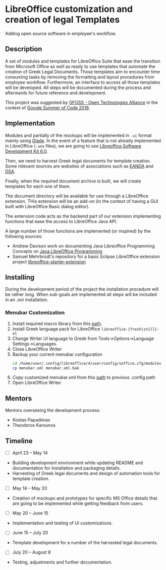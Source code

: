 # LibreOffice customization and creation of legal Templates

Adding open source software in employee's workflow.

## Description

A set of modules and templates for LibreOffice Suite that ease the transition from Microsoft Office as well as ready to use templates that automate the creation of Greek Legal Documents. Those templates aim to encounter time consuming tasks by removing the formatting and layout procedures from employee workflow. Furthermore, an interface to access all those templates will be developed. All steps will be documented during the process and afterwards for future reference and development.

This project was suggested by [GFOSS - Open Technologies Alliance](https://gfoss.eu/home-posts/) in the context of [Google Summer of Code 2018](https://www.google.com).

## Implementation
Modules and partially of the mockups will be implemented in `.ui` format mainly using [Glade](https://glade.gnome.org/). In the event of a feature that is not already implemented in LibreOffice (`.uno` files), we are going to use  [Libreoffice Software Development Kit 6.0](https://api.libreoffice.org/).

Then, we need to harvest Greek legal documents for template creation. Some relevant sources are websites of associations such as [EANDA](http://www.eanda.gr/) and [DSA](http://www.dsa.gr/).

Finally, when the required document archive is built, we will create templates for each one of them.

The document directory will be available for use through a LibreOffice extension. THis extension will be an add-on (in the context of having a GUI built with LibreOffice Basic dialog editor).

The extension code acts as the backend part of our extension implementing functions that ease the access to LibreOffice Java API.

A large number of those functions are implemented (or inspired) by the following sources:
- Andrew Davison work on documenting Java Libreoffice Programming Concepts on [Java LibreOffice Programming](http://fivedots.coe.psu.ac.th/~ad/jlop/#contents)
- Samuel Mehrbrodt's repository for a basic Eclipse LibreOffice extension project [libreoffice-starter-extension](https://github.com/smehrbrodt/libreoffice-starter-extension)

## Installing
During the development period of the project the installation procedure will be rather long. When sub-goals are implemented all steps will be included in an .oxt installation.

### Menubar Customization
1. Install required macro library from this [path](https://github.com/eellak/gsoc2018-librecust/blob/master/menu_customization/macros/LibreCustLib.oxt).
2. Install Greek language pack for LibreOffice `libreoffice-{fresh|still}-el`
3. Change Writer UI language to Greek from Tools->Options->Language Settings->Languages.
4. Close LibreOffice Writer
5. Backup your current menubar configuration
    ``` bash
    cd /home/user/.config/libreoffice/4/user/config/soffice.cfg/modules/swriter/menubar/
    cp menubar.xml menubar.xml.bak
    ```
6. Copy customized menubar.xml from this [path](https://github.com/eellak/gsoc2018-librecust/blob/master/menu_customization/menubar/menubar.xml) to previous .config path
7. Open LibreOffice Writer

## Mentors
Mentors overseeing the development process:
- Kostas Papadimas
- Theodoros Karounos

## Timeline
- [ ] April 23 – May 14
* Building development environment while updating README and documentation for installation and packaging details.
* Harvesting of Greek legal documents and design of automation tools for template creation.
- [ ] May 14 – May 20
* Creation of mockups and prototypes for specific MS Office details that are going to be implemented while getting feedback from users.
- [ ] May 20 – June 15
* Implementation and testing of UI customizations.
- [ ] June 15 – July 20
* Template development for a number of the harvested legal documents.
- [ ] July 20 – August 8
* Testing, adjustments and further documentation.
